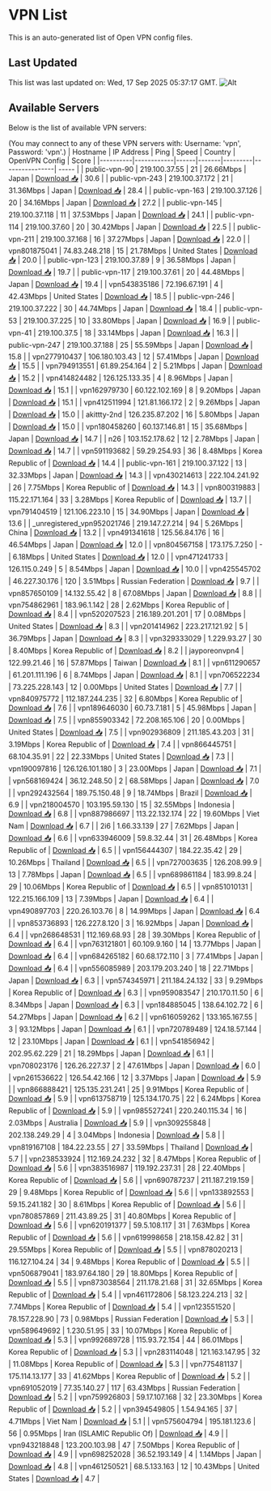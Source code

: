 # VPN List

This is an auto-generated list of Open VPN config files.

## Last Updated

This list was last updated on: Wed, 17 Sep 2025 05:37:17 GMT.
![Alt](https://repobeats.axiom.co/api/embed/186b98318ef1479477931607c1ad7d823f12451f.svg "Repobeats analytics image")

## Available Servers

Below is the list of available VPN servers:

(You may connect to any of these VPN servers with: Username: 'vpn', Password: 'vpn'.)
| Hostname | IP Address | Ping | Speed | Country | OpenVPN Config | Score |
|----------|------------|------|-------|---------|----------------| ----- |
| public-vpn-90 | 219.100.37.55 | 21 | 26.66Mbps | Japan | [Download 📥](./configs/server_0_JP.ovpn) | 30.6 |
| public-vpn-243 | 219.100.37.172 | 21 | 31.36Mbps | Japan | [Download 📥](./configs/server_1_JP.ovpn) | 28.4 |
| public-vpn-163 | 219.100.37.126 | 20 | 34.16Mbps | Japan | [Download 📥](./configs/server_2_JP.ovpn) | 27.2 |
| public-vpn-145 | 219.100.37.118 | 11 | 37.53Mbps | Japan | [Download 📥](./configs/server_3_JP.ovpn) | 24.1 |
| public-vpn-114 | 219.100.37.60 | 20 | 30.42Mbps | Japan | [Download 📥](./configs/server_4_JP.ovpn) | 22.5 |
| public-vpn-211 | 219.100.37.168 | 16 | 37.27Mbps | Japan | [Download 📥](./configs/server_5_JP.ovpn) | 22.0 |
| vpn801875041 | 74.83.248.218 | 15 | 21.78Mbps | United States | [Download 📥](./configs/server_6_US.ovpn) | 20.0 |
| public-vpn-123 | 219.100.37.89 | 9 | 36.58Mbps | Japan | [Download 📥](./configs/server_7_JP.ovpn) | 19.7 |
| public-vpn-117 | 219.100.37.61 | 20 | 44.48Mbps | Japan | [Download 📥](./configs/server_8_JP.ovpn) | 19.4 |
| vpn543835186 | 72.196.67.191 | 4 | 42.43Mbps | United States | [Download 📥](./configs/server_9_US.ovpn) | 18.5 |
| public-vpn-246 | 219.100.37.222 | 30 | 44.74Mbps | Japan | [Download 📥](./configs/server_10_JP.ovpn) | 18.4 |
| public-vpn-53 | 219.100.37.225 | 10 | 33.80Mbps | Japan | [Download 📥](./configs/server_11_JP.ovpn) | 16.9 |
| public-vpn-41 | 219.100.37.5 | 18 | 33.14Mbps | Japan | [Download 📥](./configs/server_12_JP.ovpn) | 16.3 |
| public-vpn-247 | 219.100.37.188 | 25 | 55.59Mbps | Japan | [Download 📥](./configs/server_13_JP.ovpn) | 15.8 |
| vpn277910437 | 106.180.103.43 | 12 | 57.41Mbps | Japan | [Download 📥](./configs/server_14_JP.ovpn) | 15.5 |
| vpn794913551 | 61.89.254.164 | 2 | 5.21Mbps | Japan | [Download 📥](./configs/server_15_JP.ovpn) | 15.2 |
| vpn414824482 | 126.125.133.35 | 4 | 8.96Mbps | Japan | [Download 📥](./configs/server_16_JP.ovpn) | 15.1 |
| vpn162979730 | 60.122.102.169 | 8 | 9.20Mbps | Japan | [Download 📥](./configs/server_17_JP.ovpn) | 15.1 |
| vpn412511994 | 121.81.166.172 | 2 | 9.26Mbps | Japan | [Download 📥](./configs/server_18_JP.ovpn) | 15.0 |
| akittty-2nd | 126.235.87.202 | 16 | 5.80Mbps | Japan | [Download 📥](./configs/server_19_JP.ovpn) | 15.0 |
| vpn180458260 | 60.137.146.81 | 15 | 35.68Mbps | Japan | [Download 📥](./configs/server_20_JP.ovpn) | 14.7 |
| n26 | 103.152.178.62 | 12 | 2.78Mbps | Japan | [Download 📥](./configs/server_21_JP.ovpn) | 14.7 |
| vpn591193682 | 59.29.254.93 | 36 | 8.48Mbps | Korea Republic of | [Download 📥](./configs/server_22_KR.ovpn) | 14.4 |
| public-vpn-161 | 219.100.37.122 | 13 | 32.33Mbps | Japan | [Download 📥](./configs/server_23_JP.ovpn) | 14.3 |
| vpn430214613 | 222.104.241.92 | 26 | 7.75Mbps | Korea Republic of | [Download 📥](./configs/server_24_KR.ovpn) | 14.3 |
| vpn800319883 | 115.22.171.164 | 33 | 3.28Mbps | Korea Republic of | [Download 📥](./configs/server_25_KR.ovpn) | 13.7 |
| vpn791404519 | 121.106.223.10 | 15 | 34.90Mbps | Japan | [Download 📥](./configs/server_26_JP.ovpn) | 13.6 |
| _unregistered_vpn952021746 | 219.147.27.214 | 94 | 5.26Mbps | China | [Download 📥](./configs/server_27_CN.ovpn) | 13.2 |
| vpn491341618 | 125.56.84.176 | 16 | 46.54Mbps | Japan | [Download 📥](./configs/server_28_JP.ovpn) | 12.0 |
| vpn804567158 | 173.175.7.250 | - | 6.18Mbps | United States | [Download 📥](./configs/server_29_US.ovpn) | 12.0 |
| vpn471241733 | 126.115.0.249 | 5 | 8.54Mbps | Japan | [Download 📥](./configs/server_30_JP.ovpn) | 10.0 |
| vpn425545702 | 46.227.30.176 | 120 | 3.51Mbps | Russian Federation | [Download 📥](./configs/server_31_RU.ovpn) | 9.7 |
| vpn857650109 | 14.132.55.42 | 8 | 67.08Mbps | Japan | [Download 📥](./configs/server_32_JP.ovpn) | 8.8 |
| vpn754862961 | 183.96.1.142 | 28 | 2.62Mbps | Korea Republic of | [Download 📥](./configs/server_33_KR.ovpn) | 8.4 |
| vpn520207523 | 216.189.201.201 | 17 | 0.08Mbps | United States | [Download 📥](./configs/server_34_US.ovpn) | 8.3 |
| vpn201414962 | 223.217.121.92 | 5 | 36.79Mbps | Japan | [Download 📥](./configs/server_35_JP.ovpn) | 8.3 |
| vpn329333029 | 1.229.93.27 | 30 | 8.40Mbps | Korea Republic of | [Download 📥](./configs/server_36_KR.ovpn) | 8.2 |
| jayporeonvpn4 | 122.99.21.46 | 16 | 57.87Mbps | Taiwan | [Download 📥](./configs/server_37_TW.ovpn) | 8.1 |
| vpn611290657 | 61.201.111.196 | 6 | 8.74Mbps | Japan | [Download 📥](./configs/server_38_JP.ovpn) | 8.1 |
| vpn706522234 | 73.225.228.143 | 12 | 0.00Mbps | United States | [Download 📥](./configs/server_39_US.ovpn) | 7.7 |
| vpn840975772 | 112.187.244.235 | 32 | 6.80Mbps | Korea Republic of | [Download 📥](./configs/server_40_KR.ovpn) | 7.6 |
| vpn189646030 | 60.73.7.181 | 5 | 45.98Mbps | Japan | [Download 📥](./configs/server_41_JP.ovpn) | 7.5 |
| vpn855903342 | 72.208.165.106 | 20 | 0.00Mbps | United States | [Download 📥](./configs/server_42_US.ovpn) | 7.5 |
| vpn902936809 | 211.185.43.203 | 31 | 3.19Mbps | Korea Republic of | [Download 📥](./configs/server_43_KR.ovpn) | 7.4 |
| vpn866445751 | 68.104.35.91 | 22 | 22.33Mbps | United States | [Download 📥](./configs/server_44_US.ovpn) | 7.3 |
| vpn190097816 | 126.126.101.180 | 3 | 23.00Mbps | Japan | [Download 📥](./configs/server_45_JP.ovpn) | 7.1 |
| vpn568169424 | 36.12.248.50 | 2 | 68.58Mbps | Japan | [Download 📥](./configs/server_46_JP.ovpn) | 7.0 |
| vpn292432564 | 189.75.150.48 | 9 | 18.74Mbps | Brazil | [Download 📥](./configs/server_47_BR.ovpn) | 6.9 |
| vpn218004570 | 103.195.59.130 | 15 | 32.55Mbps | Indonesia | [Download 📥](./configs/server_48_ID.ovpn) | 6.8 |
| vpn887986697 | 113.22.132.174 | 22 | 19.60Mbps | Viet Nam | [Download 📥](./configs/server_49_VN.ovpn) | 6.7 |
| 2i6 | 1.66.33.139 | 27 | 7.62Mbps | Japan | [Download 📥](./configs/server_50_JP.ovpn) | 6.6 |
| vpn633946009 | 59.8.32.44 | 31 | 26.48Mbps | Korea Republic of | [Download 📥](./configs/server_51_KR.ovpn) | 6.5 |
| vpn156444307 | 184.22.35.42 | 29 | 10.26Mbps | Thailand | [Download 📥](./configs/server_52_TH.ovpn) | 6.5 |
| vpn727003635 | 126.208.99.9 | 13 | 7.78Mbps | Japan | [Download 📥](./configs/server_53_JP.ovpn) | 6.5 |
| vpn689861184 | 183.99.8.24 | 29 | 10.06Mbps | Korea Republic of | [Download 📥](./configs/server_54_KR.ovpn) | 6.5 |
| vpn851010131 | 122.215.166.109 | 13 | 7.39Mbps | Japan | [Download 📥](./configs/server_55_JP.ovpn) | 6.4 |
| vpn490897703 | 220.26.103.76 | 8 | 14.99Mbps | Japan | [Download 📥](./configs/server_56_JP.ovpn) | 6.4 |
| vpn853736893 | 126.227.8.120 | 3 | 16.92Mbps | Japan | [Download 📥](./configs/server_57_JP.ovpn) | 6.4 |
| vpn268648531 | 112.169.68.93 | 28 | 39.30Mbps | Korea Republic of | [Download 📥](./configs/server_58_KR.ovpn) | 6.4 |
| vpn763121801 | 60.109.9.160 | 14 | 13.77Mbps | Japan | [Download 📥](./configs/server_59_JP.ovpn) | 6.4 |
| vpn684265182 | 60.68.172.110 | 3 | 77.41Mbps | Japan | [Download 📥](./configs/server_60_JP.ovpn) | 6.4 |
| vpn556085989 | 203.179.203.240 | 18 | 22.71Mbps | Japan | [Download 📥](./configs/server_61_JP.ovpn) | 6.3 |
| vpn574345971 | 211.184.24.132 | 33 | 9.29Mbps | Korea Republic of | [Download 📥](./configs/server_62_KR.ovpn) | 6.3 |
| vpn959083547 | 210.170.11.50 | 6 | 8.34Mbps | Japan | [Download 📥](./configs/server_63_JP.ovpn) | 6.3 |
| vpn184885045 | 138.64.102.72 | 6 | 54.27Mbps | Japan | [Download 📥](./configs/server_64_JP.ovpn) | 6.2 |
| vpn616059262 | 133.165.167.55 | 3 | 93.12Mbps | Japan | [Download 📥](./configs/server_65_JP.ovpn) | 6.1 |
| vpn720789489 | 124.18.57.144 | 12 | 23.10Mbps | Japan | [Download 📥](./configs/server_66_JP.ovpn) | 6.1 |
| vpn541856942 | 202.95.62.229 | 21 | 18.29Mbps | Japan | [Download 📥](./configs/server_67_JP.ovpn) | 6.1 |
| vpn708023176 | 126.26.227.37 | 2 | 47.61Mbps | Japan | [Download 📥](./configs/server_68_JP.ovpn) | 6.0 |
| vpn261536622 | 126.54.42.166 | 12 | 3.37Mbps | Japan | [Download 📥](./configs/server_69_JP.ovpn) | 5.9 |
| vpn866888421 | 125.135.231.241 | 25 | 9.91Mbps | Korea Republic of | [Download 📥](./configs/server_70_KR.ovpn) | 5.9 |
| vpn613758719 | 125.134.170.75 | 22 | 6.24Mbps | Korea Republic of | [Download 📥](./configs/server_71_KR.ovpn) | 5.9 |
| vpn985527241 | 220.240.115.34 | 16 | 2.03Mbps | Australia | [Download 📥](./configs/server_72_AU.ovpn) | 5.9 |
| vpn309255848 | 202.138.249.29 | 4 | 3.04Mbps | Indonesia | [Download 📥](./configs/server_73_ID.ovpn) | 5.8 |
| vpn819167108 | 184.22.23.55 | 27 | 33.59Mbps | Thailand | [Download 📥](./configs/server_74_TH.ovpn) | 5.7 |
| vpn238533924 | 112.169.24.232 | 32 | 8.47Mbps | Korea Republic of | [Download 📥](./configs/server_75_KR.ovpn) | 5.6 |
| vpn383516987 | 119.192.237.31 | 28 | 22.40Mbps | Korea Republic of | [Download 📥](./configs/server_76_KR.ovpn) | 5.6 |
| vpn690787237 | 211.187.219.159 | 29 | 9.48Mbps | Korea Republic of | [Download 📥](./configs/server_77_KR.ovpn) | 5.6 |
| vpn133892553 | 59.15.241.182 | 30 | 8.61Mbps | Korea Republic of | [Download 📥](./configs/server_78_KR.ovpn) | 5.6 |
| vpn780857869 | 211.43.89.25 | 31 | 40.80Mbps | Korea Republic of | [Download 📥](./configs/server_79_KR.ovpn) | 5.6 |
| vpn620191377 | 59.5.108.117 | 31 | 7.63Mbps | Korea Republic of | [Download 📥](./configs/server_80_KR.ovpn) | 5.6 |
| vpn619998658 | 218.158.42.82 | 31 | 29.55Mbps | Korea Republic of | [Download 📥](./configs/server_81_KR.ovpn) | 5.5 |
| vpn878020213 | 116.127.104.24 | 34 | 9.48Mbps | Korea Republic of | [Download 📥](./configs/server_82_KR.ovpn) | 5.5 |
| vpn506879041 | 183.97.64.180 | 29 | 18.80Mbps | Korea Republic of | [Download 📥](./configs/server_83_KR.ovpn) | 5.5 |
| vpn873038564 | 211.178.21.68 | 31 | 32.65Mbps | Korea Republic of | [Download 📥](./configs/server_84_KR.ovpn) | 5.4 |
| vpn461172806 | 58.123.224.213 | 32 | 7.74Mbps | Korea Republic of | [Download 📥](./configs/server_85_KR.ovpn) | 5.4 |
| vpn123551520 | 78.157.228.90 | 73 | 0.98Mbps | Russian Federation | [Download 📥](./configs/server_86_RU.ovpn) | 5.3 |
| vpn589649692 | 1.230.51.95 | 33 | 10.07Mbps | Korea Republic of | [Download 📥](./configs/server_87_KR.ovpn) | 5.3 |
| vpn992689728 | 115.93.72.154 | 44 | 86.01Mbps | Korea Republic of | [Download 📥](./configs/server_88_KR.ovpn) | 5.3 |
| vpn283114048 | 121.163.147.95 | 32 | 11.08Mbps | Korea Republic of | [Download 📥](./configs/server_89_KR.ovpn) | 5.3 |
| vpn775481137 | 175.114.13.177 | 33 | 41.62Mbps | Korea Republic of | [Download 📥](./configs/server_90_KR.ovpn) | 5.2 |
| vpn691052019 | 77.35.140.27 | 117 | 63.43Mbps | Russian Federation | [Download 📥](./configs/server_91_RU.ovpn) | 5.2 |
| vpn759926803 | 59.17.107.168 | 32 | 23.30Mbps | Korea Republic of | [Download 📥](./configs/server_92_KR.ovpn) | 5.2 |
| vpn394549805 | 1.54.94.165 | 37 | 4.71Mbps | Viet Nam | [Download 📥](./configs/server_93_VN.ovpn) | 5.1 |
| vpn575604794 | 195.181.123.6 | 56 | 0.95Mbps | Iran (ISLAMIC Republic Of) | [Download 📥](./configs/server_94_IR.ovpn) | 4.9 |
| vpn943218848 | 123.200.103.98 | 47 | 7.50Mbps | Korea Republic of | [Download 📥](./configs/server_95_KR.ovpn) | 4.9 |
| vpn698252028 | 36.52.193.149 | 4 | 1.14Mbps | Japan | [Download 📥](./configs/server_96_JP.ovpn) | 4.8 |
| vpn461250521 | 68.5.133.163 | 12 | 10.43Mbps | United States | [Download 📥](./configs/server_97_US.ovpn) | 4.7 |
